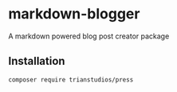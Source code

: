 # markdown-blogger
A markdown powered blog post creator package

## Installation

```shell
composer require trianstudios/press
```
